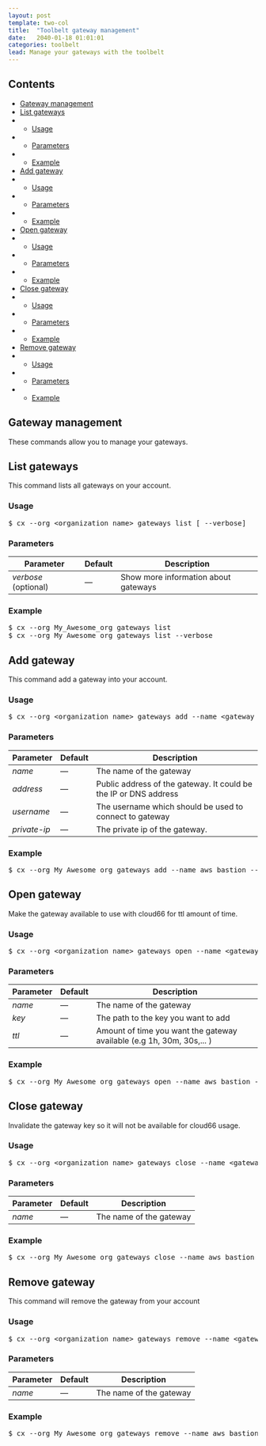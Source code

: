 ```yaml
---
layout: post
template: two-col
title:  "Toolbelt gateway management"
date:   2040-01-18 01:01:01
categories: toolbelt
lead: Manage your gateways with the toolbelt
---
```


<h2>Contents</h2>
<ul class="page-toc">
    <li><a href="#about">Gateway management</a></li>
    <li><a href="#list">List gateways</a></li>
            <li>
                <ul>
                <li><a href="#usage1">Usage</a></li>
                </ul>
            </li>
            <li>
                <ul>
                <li><a href="#params1">Parameters</a></li>
                </ul>
            </li>
            <li>
                <ul>
                <li><a href="#example1">Example</a></li>
                </ul>
            </li>
    <li><a href="#add">Add gateway</a></li>
            <li>
                <ul>
                <li><a href="#usage2">Usage</a></li>
                </ul>
            </li>
            <li>
                <ul>
                <li><a href="#params2">Parameters</a></li>
                </ul>
            </li>
            <li>
                <ul>
                <li><a href="#example2">Example</a></li>
                </ul>
            </li>
    <li><a href="#open">Open gateway</a></li>
            <li>
                <ul>
                <li><a href="#usage3">Usage</a></li>
                </ul>
            </li>
            <li>
                <ul>
                <li><a href="#params3">Parameters</a></li>
                </ul>
            </li>
            <li>
                <ul>
                <li><a href="#example3">Example</a></li>
                </ul>
            </li>
    <li><a href="#close">Close gateway</a></li>
            <li>
                <ul>
                <li><a href="#usage4">Usage</a></li>
                </ul>
            </li>
            <li>
                <ul>
                <li><a href="#params4">Parameters</a></li>
                </ul>
            </li>
            <li>
                <ul>
                <li><a href="#example4">Example</a></li>
                </ul>
            </li>
    <li><a href="#remove">Remove gateway</a></li>
            <li>
                <ul>
                <li><a href="#usage5">Usage</a></li>
                </ul>
            </li>
            <li>
                <ul>
                <li><a href="#params5">Parameters</a></li>
                </ul>
            </li>
            <li>
                <ul>
                <li><a href="#example6">Example</a></li>
                </ul>
            </li>
</ul>

<h2 id="about">Gateway management</h2>
These commands allow you to manage your gateways.

<h2 id="list">List gateways</h2>
This command lists all gateways on your account.

<h3 id="usage1">Usage</h3>

<pre class="prettyprint">
$ cx --org &lt;organization_name&gt; gateways list [ --verbose]
</pre>

<h3 id="params1">Parameters</h3>
<table class='table table-bordered table-striped table-small'>
    <thead>
        <tr>
            <th align="center">Parameter</th>
            <th align="center">Default</th>
            <th align="center">Description</th>
        </tr>
    </thead>
    <tbody>
        <tr>
            <td><i>verbose</i> (optional) </td>
            <td>&mdash;</td>
            <td>Show more information about gateways</td>
        </tr>
    </tbody>
</table>

<h3 id="example1">Example</h3>

<pre class="prettyprint">
$ cx --org My_Awesome_org gateways list
$ cx --org My_Awesome_org gateways list --verbose
</pre>

<h2 id="add">Add gateway</h2>
This command add a gateway into your account.

<h3 id="usage2">Usage</h3>

<pre class="prettyprint">
$ cx --org &lt;organization_name&gt; gateways add --name &lt;gateway name&gt; --address &lt;gateway address&gt; --username &lt;gateway username&gt;  --private-ip &lt;private ip of gateway&gt;
</pre>

<h3 id="params2">Parameters</h3>
<table class='table table-bordered table-striped table-small'>
    <thead>
        <tr>
            <th align="center">Parameter</th>
            <th align="center">Default</th>
            <th align="center">Description</th>
        </tr>
    </thead>
    <tbody>
        <tr>
            <td><i>name</i></td>
            <td>&mdash;</td>
            <td>The name of the gateway</td>
        </tr>
        <tr>
            <td><i>address</i></td>
            <td>&mdash;</td>
            <td>Public address of the gateway. It could be the IP or DNS address</td>
        </tr>
        <tr>
            <td><i>username</i></td>
            <td>&mdash;</td>
            <td>The username which should be used to connect to gateway</td>
        </tr>
        <tr>
            <td><i>private-ip</i></td>
            <td>&mdash;</td>
            <td>The private ip of the gateway.</td>
        </tr>
    </tbody>
</table>

<h3 id="example2">Example</h3>

<pre class="prettyprint">
$ cx --org My_Awesome_org gateways add --name aws_bastion --address 1.1.1.1  --username ec2-user  --private-ip 2.2.2.2
</pre>

<h2 id="open">Open gateway</h2>
Make the gateway available to use with cloud66 for ttl amount of time.

<h3 id="usage3">Usage</h3>

<pre class="prettyprint">
$ cx --org &lt;organization_name&gt; gateways open --name &lt;gateway name&gt; --key &lt;The path to the gateway server key&gt; --ttl &lt;time to live &gt;
</pre>

<h3 id="params3">Parameters</h3>
<table class='table table-bordered table-striped table-small'>
    <thead>
        <tr>
            <th align="center">Parameter</th>
            <th align="center">Default</th>
            <th align="center">Description</th>
        </tr>
    </thead>
    <tbody>
        <tr>
            <td><i>name</i></td>
            <td>&mdash;</td>
            <td>The name of the gateway</td>
        </tr>
        <tr>
            <td><i>key</i></td>
            <td>&mdash;</td>
            <td>The path to the key you want to add</td>
        </tr>
        <tr>
            <td><i>ttl</i></td>
            <td>&mdash;</td>
            <td>Amount of time you want the gateway available (e.g 1h, 30m, 30s,... )</td>
        </tr>
    </tbody>
</table>

<h3 id="example3">Example</h3>

<pre class="prettyprint">
$ cx --org My_Awesome_org gateways open --name aws_bastion --key /tmp/gateway.pem --ttl 45m
</pre>

<h2 id="close">Close gateway</h2>
Invalidate the gateway key so it will not be available for cloud66 usage.

<h3 id="usage4">Usage</h3>

<pre class="prettyprint">
$ cx --org &lt;organization_name&gt; gateways close --name &lt;gateway name&gt;
</pre>

<h3 id="params4">Parameters</h3>
<table class='table table-bordered table-striped table-small'>
    <thead>
        <tr>
            <th align="center">Parameter</th>
            <th align="center">Default</th>
            <th align="center">Description</th>
        </tr>
    </thead>
    <tbody>
        <tr>
            <td><i>name</i></td>
            <td>&mdash;</td>
            <td>The name of the gateway</td>
        </tr>
    </tbody>
</table>

<h3 id="example4">Example</h3>

<pre class="prettyprint">
$ cx --org My_Awesome_org gateways close --name aws_bastion
</pre>

<h2 id="remove">Remove gateway</h2>
This command will remove the gateway from your account

<h3 id="usage5">Usage</h3>

<pre class="prettyprint">
$ cx --org &lt;organization_name&gt; gateways remove --name &lt;gateway name&gt;
</pre>

<h3 id="params5">Parameters</h3>
<table class='table table-bordered table-striped table-small'>
    <thead>
        <tr>
            <th align="center">Parameter</th>
            <th align="center">Default</th>
            <th align="center">Description</th>
        </tr>
    </thead>
    <tbody>
        <tr>
            <td><i>name</i></td>
            <td>&mdash;</td>
            <td>The name of the gateway</td>
        </tr>
    </tbody>
</table>

<h3 id="example5">Example</h3>

<pre class="prettyprint">
$ cx --org My_Awesome_org gateways remove --name aws_bastion
</pre>

